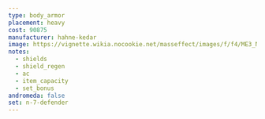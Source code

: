 ```yaml
---
type: body_armor
placement: heavy
cost: 90875
manufacturer: hahne-kedar
image: https://vignette.wikia.nocookie.net/masseffect/images/f/f4/ME3_N7_Defender_Armor.png/revision/latest?cb=20120314194601
notes:
  - shields
  - shield_regen
  - ac
  - item_capacity
  - set_bonus
andromeda: false
set: n-7-defender
---
```

